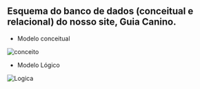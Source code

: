 ## Esquema do banco de dados (conceitual e relacional) do nosso site, Guia Canino.

<ul><li>Modelo conceitual</li></ul>
<img scr="modelagemconceitual_db.png" alt="conceito">
<ul><li>Modelo Lógico</li></ul>
<img scr="modelagemlogica_db.png" alt="Logica">

